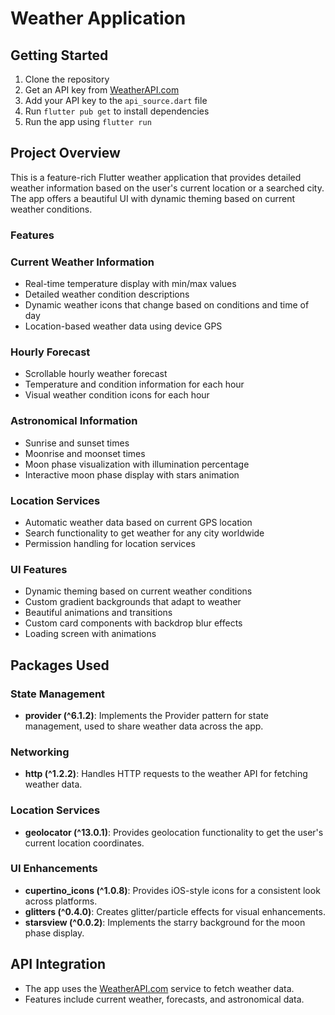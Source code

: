 # Weather Application

## Getting Started

1. Clone the repository
2. Get an API key from [WeatherAPI.com](https://www.weatherapi.com/)
3. Add your API key to the `api_source.dart` file
4. Run `flutter pub get` to install dependencies
5. Run the app using `flutter run`

## Project Overview

This is a feature-rich Flutter weather application that provides detailed weather information based on the user's current location or a searched city. The app offers a beautiful UI with dynamic theming based on current weather conditions.

### Features

### Current Weather Information

- Real-time temperature display with min/max values
- Detailed weather condition descriptions
- Dynamic weather icons that change based on conditions and time of day
- Location-based weather data using device GPS

### Hourly Forecast

- Scrollable hourly weather forecast
- Temperature and condition information for each hour
- Visual weather condition icons for each hour

### Astronomical Information

- Sunrise and sunset times
- Moonrise and moonset times
- Moon phase visualization with illumination percentage
- Interactive moon phase display with stars animation

### Location Services

- Automatic weather data based on current GPS location
- Search functionality to get weather for any city worldwide
- Permission handling for location services

### UI Features

- Dynamic theming based on current weather conditions
- Custom gradient backgrounds that adapt to weather
- Beautiful animations and transitions
- Custom card components with backdrop blur effects
- Loading screen with animations

## Packages Used

### State Management

- **provider (^6.1.2)**: Implements the Provider pattern for state management, used to share weather data across the app.

### Networking

- **http (^1.2.2)**: Handles HTTP requests to the weather API for fetching weather data.

### Location Services

- **geolocator (^13.0.1)**: Provides geolocation functionality to get the user's current location coordinates.

### UI Enhancements

- **cupertino_icons (^1.0.8)**: Provides iOS-style icons for a consistent look across platforms.
- **glitters (^0.4.0)**: Creates glitter/particle effects for visual enhancements.
- **starsview (^0.0.2)**: Implements the starry background for the moon phase display.

## API Integration

- The app uses the [WeatherAPI.com](https://www.weatherapi.com/) service to fetch weather data.
- Features include current weather, forecasts, and astronomical data.
